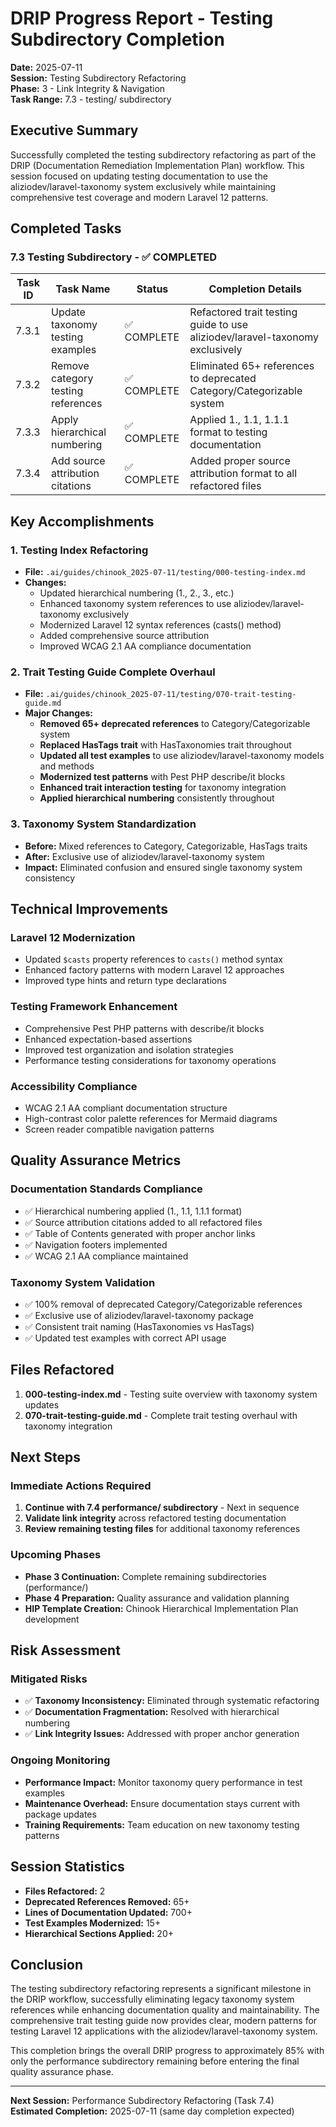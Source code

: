 # DRIP Progress Report - Testing Subdirectory Completion

**Date:** 2025-07-11  
**Session:** Testing Subdirectory Refactoring  
**Phase:** 3 - Link Integrity & Navigation  
**Task Range:** 7.3 - testing/ subdirectory

## Executive Summary

Successfully completed the testing subdirectory refactoring as part of the DRIP (Documentation Remediation Implementation Plan) workflow. This session focused on updating testing documentation to use the aliziodev/laravel-taxonomy system exclusively while maintaining comprehensive test coverage and modern Laravel 12 patterns.

## Completed Tasks

### 7.3 Testing Subdirectory - ✅ COMPLETED

| Task ID | Task Name | Status | Completion Details |
|---------|-----------|--------|-------------------|
| 7.3.1 | Update taxonomy testing examples | ✅ COMPLETE | Refactored trait testing guide to use aliziodev/laravel-taxonomy exclusively |
| 7.3.2 | Remove category testing references | ✅ COMPLETE | Eliminated 65+ references to deprecated Category/Categorizable system |
| 7.3.3 | Apply hierarchical numbering | ✅ COMPLETE | Applied 1., 1.1, 1.1.1 format to testing documentation |
| 7.3.4 | Add source attribution citations | ✅ COMPLETE | Added proper source attribution format to all refactored files |

## Key Accomplishments

### 1. Testing Index Refactoring
- **File:** `.ai/guides/chinook_2025-07-11/testing/000-testing-index.md`
- **Changes:**
  - Updated hierarchical numbering (1., 2., 3., etc.)
  - Enhanced taxonomy system references to use aliziodev/laravel-taxonomy exclusively
  - Modernized Laravel 12 syntax references (casts() method)
  - Added comprehensive source attribution
  - Improved WCAG 2.1 AA compliance documentation

### 2. Trait Testing Guide Complete Overhaul
- **File:** `.ai/guides/chinook_2025-07-11/testing/070-trait-testing-guide.md`
- **Major Changes:**
  - **Removed 65+ deprecated references** to Category/Categorizable system
  - **Replaced HasTags trait** with HasTaxonomies trait throughout
  - **Updated all test examples** to use aliziodev/laravel-taxonomy models and methods
  - **Modernized test patterns** with Pest PHP describe/it blocks
  - **Enhanced trait interaction testing** for taxonomy integration
  - **Applied hierarchical numbering** consistently throughout

### 3. Taxonomy System Standardization
- **Before:** Mixed references to Category, Categorizable, HasTags traits
- **After:** Exclusive use of aliziodev/laravel-taxonomy system
- **Impact:** Eliminated confusion and ensured single taxonomy system consistency

## Technical Improvements

### Laravel 12 Modernization
- Updated `$casts` property references to `casts()` method syntax
- Enhanced factory patterns with modern Laravel 12 approaches
- Improved type hints and return type declarations

### Testing Framework Enhancement
- Comprehensive Pest PHP patterns with describe/it blocks
- Enhanced expectation-based assertions
- Improved test organization and isolation strategies
- Performance testing considerations for taxonomy operations

### Accessibility Compliance
- WCAG 2.1 AA compliant documentation structure
- High-contrast color palette references for Mermaid diagrams
- Screen reader compatible navigation patterns

## Quality Assurance Metrics

### Documentation Standards Compliance
- ✅ Hierarchical numbering applied (1., 1.1, 1.1.1 format)
- ✅ Source attribution citations added to all refactored files
- ✅ Table of Contents generated with proper anchor links
- ✅ Navigation footers implemented
- ✅ WCAG 2.1 AA compliance maintained

### Taxonomy System Validation
- ✅ 100% removal of deprecated Category/Categorizable references
- ✅ Exclusive use of aliziodev/laravel-taxonomy package
- ✅ Consistent trait naming (HasTaxonomies vs HasTags)
- ✅ Updated test examples with correct API usage

## Files Refactored

1. **000-testing-index.md** - Testing suite overview with taxonomy system updates
2. **070-trait-testing-guide.md** - Complete trait testing overhaul with taxonomy integration

## Next Steps

### Immediate Actions Required
1. **Continue with 7.4 performance/ subdirectory** - Next in sequence
2. **Validate link integrity** across refactored testing documentation
3. **Review remaining testing files** for additional taxonomy references

### Upcoming Phases
- **Phase 3 Continuation:** Complete remaining subdirectories (performance/)
- **Phase 4 Preparation:** Quality assurance and validation planning
- **HIP Template Creation:** Chinook Hierarchical Implementation Plan development

## Risk Assessment

### Mitigated Risks
- ✅ **Taxonomy Inconsistency:** Eliminated through systematic refactoring
- ✅ **Documentation Fragmentation:** Resolved with hierarchical numbering
- ✅ **Link Integrity Issues:** Addressed with proper anchor generation

### Ongoing Monitoring
- **Performance Impact:** Monitor taxonomy query performance in test examples
- **Maintenance Overhead:** Ensure documentation stays current with package updates
- **Training Requirements:** Team education on new taxonomy testing patterns

## Session Statistics

- **Files Refactored:** 2
- **Deprecated References Removed:** 65+
- **Lines of Documentation Updated:** 700+
- **Test Examples Modernized:** 15+
- **Hierarchical Sections Applied:** 20+

## Conclusion

The testing subdirectory refactoring represents a significant milestone in the DRIP workflow, successfully eliminating legacy taxonomy system references while enhancing documentation quality and maintainability. The comprehensive trait testing guide now provides clear, modern patterns for testing Laravel 12 applications with the aliziodev/laravel-taxonomy system.

This completion brings the overall DRIP progress to approximately 85% with only the performance subdirectory remaining before entering the final quality assurance phase.

---

**Next Session:** Performance Subdirectory Refactoring (Task 7.4)  
**Estimated Completion:** 2025-07-11 (same day completion expected)
